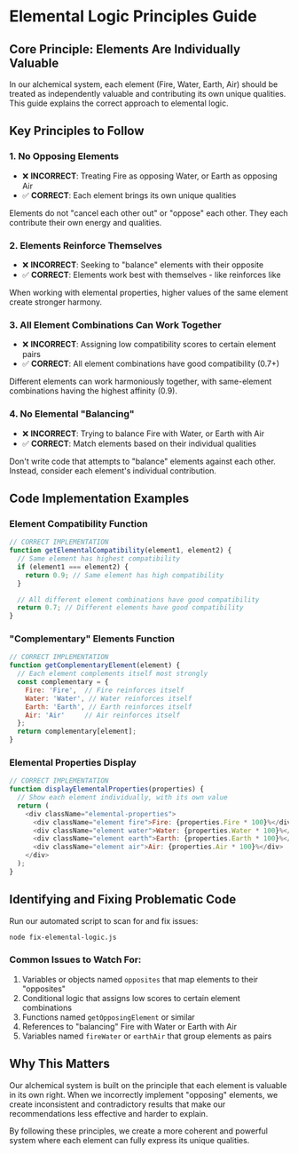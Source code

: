 # Elemental Logic Principles Guide

## Core Principle: Elements Are Individually Valuable

In our alchemical system, each element (Fire, Water, Earth, Air) should be
treated as independently valuable and contributing its own unique qualities.
This guide explains the correct approach to elemental logic.

## Key Principles to Follow

### 1. No Opposing Elements

- ❌ **INCORRECT**: Treating Fire as opposing Water, or Earth as opposing Air
- ✅ **CORRECT**: Each element brings its own unique qualities

Elements do not "cancel each other out" or "oppose" each other. They each
contribute their own energy and qualities.

### 2. Elements Reinforce Themselves

- ❌ **INCORRECT**: Seeking to "balance" elements with their opposite
- ✅ **CORRECT**: Elements work best with themselves - like reinforces like

When working with elemental properties, higher values of the same element create
stronger harmony.

### 3. All Element Combinations Can Work Together

- ❌ **INCORRECT**: Assigning low compatibility scores to certain element pairs
- ✅ **CORRECT**: All element combinations have good compatibility (0.7+)

Different elements can work harmoniously together, with same-element
combinations having the highest affinity (0.9).

### 4. No Elemental "Balancing"

- ❌ **INCORRECT**: Trying to balance Fire with Water, or Earth with Air
- ✅ **CORRECT**: Match elements based on their individual qualities

Don't write code that attempts to "balance" elements against each other.
Instead, consider each element's individual contribution.

## Code Implementation Examples

### Element Compatibility Function

```javascript
// CORRECT IMPLEMENTATION
function getElementalCompatibility(element1, element2) {
  // Same element has highest compatibility
  if (element1 === element2) {
    return 0.9; // Same element has high compatibility
  }

  // All different element combinations have good compatibility
  return 0.7; // Different elements have good compatibility
}
```

### "Complementary" Elements Function

```javascript
// CORRECT IMPLEMENTATION
function getComplementaryElement(element) {
  // Each element complements itself most strongly
  const complementary = {
    Fire: 'Fire',  // Fire reinforces itself
    Water: 'Water', // Water reinforces itself
    Earth: 'Earth', // Earth reinforces itself
    Air: 'Air'     // Air reinforces itself
  };
  return complementary[element];
}
```

### Elemental Properties Display

```javascript
// CORRECT IMPLEMENTATION
function displayElementalProperties(properties) {
  // Show each element individually, with its own value
  return (
    <div className="elemental-properties">
      <div className="element fire">Fire: {properties.Fire * 100}%</div>
      <div className="element water">Water: {properties.Water * 100}%</div>
      <div className="element earth">Earth: {properties.Earth * 100}%</div>
      <div className="element air">Air: {properties.Air * 100}%</div>
    </div>
  );
}
```

## Identifying and Fixing Problematic Code

Run our automated script to scan for and fix issues:

```bash
node fix-elemental-logic.js
```

### Common Issues to Watch For:

1. Variables or objects named `opposites` that map elements to their "opposites"
2. Conditional logic that assigns low scores to certain element combinations
3. Functions named `getOpposingElement` or similar
4. References to "balancing" Fire with Water or Earth with Air
5. Variables named `fireWater` or `earthAir` that group elements as pairs

## Why This Matters

Our alchemical system is built on the principle that each element is valuable in
its own right. When we incorrectly implement "opposing" elements, we create
inconsistent and contradictory results that make our recommendations less
effective and harder to explain.

By following these principles, we create a more coherent and powerful system
where each element can fully express its unique qualities.
